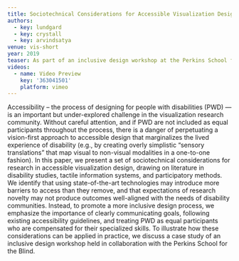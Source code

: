 ```yaml
---
title: Sociotechnical Considerations for Accessible Visualization Design
authors:
  - key: lundgard
  - key: crystall
  - key: arvindsatya
venue: vis-short
year: 2019
teaser: As part of an inclusive design workshop at the Perkins School for the Blind, we created a 3D printed tactile translation of a time-series chart by William Playfair. In this paper, we show how these one-to-one translations, while based on existing best-practice guidelines for tactile graphics, can be pedagogically ineffective and incur prohibitive costs.
videos:
  - name: Video Preview
    key: '363041501'
    platform: vimeo
---
```

Accessibility – the process of designing for people with disabilities (PWD) — is an important but under-explored challenge in the visualization research community. Without careful attention, and if PWD are not included as equal participants throughout the process, there is a danger of perpetuating a vision-first approach to accessible design that marginalizes the lived experience of disability (e.g., by creating overly simplistic “sensory translations” that map visual to non-visual modalities in a one-to-one fashion). In this paper, we present a set of sociotechnical considerations for research in accessible visualization design, drawing on literature in disability studies, tactile information systems, and participatory methods. We identify that using state-of-the-art technologies may introduce more barriers to access than they remove, and that expectations of research novelty may not produce outcomes well-aligned with the needs of disability communities. Instead, to promote a more inclusive design process, we emphasize the importance of clearly communicating goals, following existing accessibility guidelines, and treating PWD as equal participants who are compensated for their specialized skills. To illustrate how these considerations can be applied in practice, we discuss a case study of an inclusive design workshop held in collaboration with the Perkins School for the Blind.
